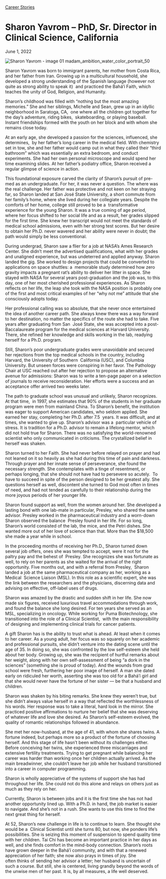 [//]: # (title: Sharon Yavrom – PhD, Sr. Director in Clinical Science, California)

[//]: # (main_image: https://madamambition.com/wp-content/uploads/2023/01/Sharon-Yavrom-image-01-madam_ambition_water_color_portrait_50.jpeg)

[Career Stories](https://madamambition.com/category/career-stories/)

Sharon Yavrom – PhD, Sr. Director in Clinical Science, California
=================================================================

June 1, 2022

![](https://madamambition.com/wp-content/uploads/2023/01/Sharon-Yavrom-image-01-madam_ambition_water_color_portrait_50.jpeg "Sharon Yavrom - image 01 madam_ambition_water_color_portrait_50")

Sharon Yavrom was born to immigrant parents, her mother from Costa Rica, and her father from Iran. Growing up in a multicultural household, she developed a strong understanding of the Spanish language (however not quite as strong ability to speak it)  and practiced the Baháʼí Faith, which teaches the unity of God, Religion, and Humanity.

Sharon’s childhood was filled with “nothing but the most amazing memories.” She and her siblings, Michelle and Sean, grew up in an idyllic neighborhood in Saratoga, CA,  one where all the children got together for the day’s adventure, riding bikes,  skateboarding, or playing baseball. Instant friendships formed with the youth on her block and with whom she remains close today.

At an early age, she developed a passion for the sciences, influenced, she determines,  by her father’s long career in the medical field. With chemistry set in tow, she and her father would camp out in what they called their “third bathroom” which was essentially an extra bedroom, and conduct experiments. She had her own personal microscope and would spend her time examining slides. At her father’s podiatry office, Sharon received a regular glimpse of science in action.

This foundational exposure carved the clarity of Sharon’s pursuit of pre-med as an undergraduate. For her, it was never a question. The where was the real challenge. Her father was protective and not keen on her straying far, so Sharon landed at San José State University, a short commute from her family’s home, where she lived during her collegiate years. Despite the comforts of her home, college still proved to be a  transformative experience for the young Sharon. It was a true coming of age period,  where her focus shifted to her social life and as a result, her grades slipped for the first time. She knew her transcript would not meet the standards of medical school admissions, even with her strong test scores. But her desire to obtain her Ph.D. never wavered and her ability were never in doubt; the path would simply be less conventional.

During undergrad, Sharon saw a flier for a job at NASA’s Ames Research Center. She didn’t meet the advertised qualifications, what with her grades and unaligned experience, but was undeterred and applied anyway. Sharon landed the gig. She worked to design projects that could be converted to applications on space shuttles: a  memorable study determined how zero gravity impacts a pregnant rat’s ability to deliver her litter in space. She stayed with NASA for several years post-graduation and the job was, to this day, one of her most cherished professional experiences. As Sharon reflects on her life, the leap she took with the NASA position is probably one of the first and most critical examples of her “why not me” attitude that she consciously adopts today.

Her professional calling was so absolute, that she never once entertained the idea of another career path. She always knew there was a way forward to her destination, no matter the specifics of the route she had to take. Five years after graduating from San  José State, she was accepted into a post-Baccalaureate program for the medical sciences at Harvard University. There, she refined her knowledge and skills working in the lab, readying herself for a Ph.D. program.

Still, Sharon’s poor undergraduate grades were unavoidable and secured her rejections from the top medical schools in the country, including Harvard, the University of Southern  California (USC), and Columbia University. But unseen forces were conspiring in her favor. The Pathology Chair at USC reached out after her rejection to propose an alternative avenue for admissions: Sharon was to write a ten-page paper on a selection of journals to receive reconsideration. Her efforts were a success and an acceptance offer arrived two weeks later.

The path to graduate school was unusual and unlikely, Sharon recognizes. At that time,  in 1997, she estimates that 90% of the students in her graduate program were men from mainland China. To Sharon’s benefit, the institution was eager to support American candidates, who seldom applied. She earned her stay, completing her Ph.D. after 7.5  years. It was difficult, and at times, she wanted to give up. Sharon’s advisor was a  particular vehicle of stress. It is tradition for a Ph.D. advisor to remain a lifelong mentor, which did not hold true for Sharon. There was no satisfying the world-renowned scientist who only communicated in criticisms. The crystallized belief in herself was shaken.

Sharon turned to her Faith. She had never before relayed on prayer and had not leaned on it so heavily as she had during this time of pain and darkness. Through prayer and her innate sense of perseverance, she found the necessary strength. She contemplates with a tinge of resentment, or perhaps longing, that she should not have had to persevere so acutely.  To have to succeed in spite of the person designed to be her greatest ally. She questions herself as well, discontent she turned to God most often in times of need, and had not tended as carefully to their relationship during the more joyous periods of her younger life.

Sharon found support as well, from the women around her. She developed a lasting bond with one lab-mate in particular, Presley, who shared the same advisor. Presley worked in the pharmaceutical industry and a worn-down Sharon observed the balance  Presley found in her life. For so long, Sharon’s world consisted of the lab, the mice, and the Petri dishes. She wanted more out of her love of science than that. More than the $18,500 she made a year while in school.

In the proceeding months of receiving her Ph.D., Sharon turned down several job offers, ones she was tempted to accept, were it not for the paltry pay and the behest of  Presley. She recognizes she was fortunate as well, to rely on her parents as she waited for the arrival of the right opportunity. Five months out, and with a referral from Presley,  Sharon landed a job at the same pharmaceutical company as her, working as a Medical  Science Liaison (MSL). In this role as a scientific expert, she was the link between the researchers and the physicians, discerning data and advising on effective, off-label uses of drugs.

Sharon was amazed by the drastic and sudden shift in her life. She now made six figures, received luxurious travel accommodations through work, and found the balance she long desired. For ten years she served as an MSL, specializing in oncology. While working for Puma Biotechnology, she transitioned into the role of a Clinical Scientist,  with the main responsibility of designing and implementing clinical trials for cancer patients.

A gift Sharon has is the ability to trust what is ahead. At least when it comes to her career. As a young adult, her focus was so squarely on her academic and professional pursuits, she didn’t venture into the dating scene until the age of 35. In doing so, she was confronted by the low self-esteem she held about her body. Growing up, she was the recipient of hurtful remarks about her weight, along with her own self-assessment of being “a dork in the sciences” (something she is proud of today). And the wounds from grad school were fresh, furthering her poor image of herself. A man she dated early on ridiculed her worth, asserting she was too old for a Baháʼí girl and that she would never have the fortune of her sister — be that a husband and children.

Sharon was shaken by his biting remarks. She knew they weren’t true, but she didn’t always value herself in a way that reflected the worthlessness of his words. Her response was to take a literal, hard look in the mirror. She practiced positive affirmations to nurture her belief that she was deserving of whatever life and love she desired. As Sharon’s self-esteem evolved, the quality of romantic relationships followed in abundance.

She met her now-husband, at the age of 41, with whom she shares twins. A fortune indeed, but perhaps more so a product of the fortune of choosing herself. And this stage of life hasn’t been without its challenges either. Before conceiving her twins, she experienced three miscarriages and extensive fertility treatments. Trying to get pregnant while balancing her career was harder than working once her children actually arrived. As the main breadwinner, she couldn’t leave her job while her husband transitioned into a career in computer programming.

Sharon is wholly appreciative of the systems of support she has had throughout her life. She could not do this alone and relays on others just as much as they rely on her.

Currently, Sharon is between jobs and it is the first time she has not had another opportunity lined up. With a Ph.D. in hand, the job market is easier to navigate. And she’s not in a rush. She wants to use this time to find the next great thing for herself.

At 52, Sharon’s new challenge in life is to continue to learn. She thought she would be a  Clinical Scientist until she turns 80, but now, she ponders life’s possibilities. She is seizing this moment of suspension to spend quality time with her children. Tai Chi has become an important practice in her days as well, and she finds comfort in the mind-body connection. Sharon’s roots have grown deeper in the Baháʼí community, and with that a renewed appreciation of her faith; she now also prays in times of joy. She often thinks of sending her advisor a letter; her husband is uncertain of such a course. But still, she is centered, living grandly beyond the words of the unwise men of her past. It is, by all measures, a life well deserved.
